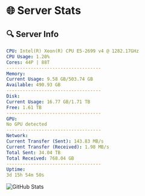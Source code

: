 # 🌐 Server Stats
## 🔍 Server Info
```yaml
CPU: Intel(R) Xeon(R) CPU E5-2699 v4 @ 1282.17GHz
CPU Usage: 1.20%
Cores: 44P | 88T
-----------------------------------
Memory:
Current Usage: 9.58 GB/503.74 GB
Available: 490.93 GB
-----------------------------------
Disk:
Current Usage: 16.77 GB/1.71 TB
Free: 1.61 TB
-----------------------------------
GPU:
No GPU detected
-----------------------------------
Network:
Current Transfer (Sent): 143.83 MB/s
Current Transfer (Received): 1.98 MB/s
Total Sent: 34.04 TB
Total Received: 768.04 GB
-----------------------------------
Uptime:
3d 15h 54m 50s
```
![GitHub Stats](https://img.shields.io/badge/Updated-2025-02-11_14:38:08-blue)